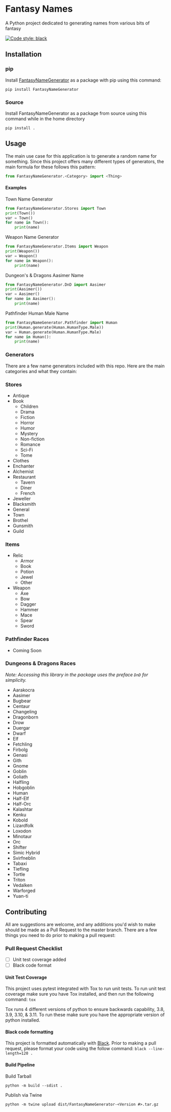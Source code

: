 # Fantasy Names
A Python project dedicated to generating names from various bits of fantasy

[![Code style: black](https://img.shields.io/badge/code%20style-black-000000.svg)](https://github.com/psf/black)

## Installation

### pip

Install [FantasyNameGenerator](https://pypi.org/project/FantasyNameGenerator/) as a package with pip using this command:

`pip install FantasyNameGenerator`

### Source

Install FantasyNameGenerator as a package from source using this command while in the home directory

`pip install .`

## Usage

The main use case for this application is to generate a random name for something.
Since this project offers many different types of generators, the main formula for these follows this pattern:

```python
from FantasyNameGenerator.<Category> import <Thing>
```

#### Examples

Town Name Generator
```python
from FantasyNameGenerator.Stores import Town
print(Town())
var = Town()
for name in Town():
    print(name)
```

Weapon Name Generator
```python
from FantasyNameGenerator.Items import Weapon 
print(Weapon())
var = Weapon()
for name in Weapon():
    print(name)
```

Dungeon's & Dragons Aasimer Name
```python
from FantasyNameGenerator.DnD import Aasimer 
print(Aasimer())
var = Aasimer()
for name in Aasimer():
    print(name)
```

Pathfinder Human Male Name
```python
from FantasyNameGenerator.Pathfinder import Human 
print(Human.generate(Human.HumanType.Male))
var = Human.generate(Human.HumanType.Male)
for name in Human():
    print(name)
```

### Generators

There are a few name generators included with this repo. Here are the main categories and what they contain:

### Stores

- Antique
- Book
  - Children
  - Drama
  - Fiction
  - Horror
  - Humor
  - Mystery
  - Non-fiction
  - Romance
  - Sci-Fi
  - Tome
- Clothes
- Enchanter
- Alchemist
- Restaurant
  - Tavern
  - Diner
  - French
- Jeweller
- Blacksmith
- General
- Town
- Brothel
- Gunsmith
- Guild

### Items

- Relic
  - Armor
  - Book
  - Potion
  - Jewel
  - Other
- Weapon
  - Axe
  - Bow
  - Dagger
  - Hammer
  - Mace
  - Spear
  - Sword

### Pathfinder Races

- Coming Soon

### Dungeons & Dragons Races

*Note: Accessing this library in the package uses the preface `DnD` for simplicity.*

- Aarakocra
- Aasimer
- Bugbear
- Centaur
- Changeling
- Dragonborn
- Drow
- Duergar
- Dwarf
- Elf
- Fetchling
- Firbolg
- Genasi
- Gith
- Gnome
- Goblin
- Goliath
- Halfling
- Hobgoblin
- Human
- Half-Elf
- Half-Orc
- Kalashtar
- Kenku
- Kobold
- Lizardfolk
- Loxodon
- Minotaur
- Orc
- Shifter
- Simic Hybrid
- Svirfneblin
- Tabaxi
- Tiefling
- Tortle
- Triton
- Vedalken
- Warforged
- Yuan-ti

## Contributing

All are suggestions are welcome, and any additions you'd wish to make should be made as a Pull Request to the master branch.
There are a few things you need to do prior to making a pull request:

### Pull Request Checklist
- [ ] Unit test coverage added
- [ ] Black code format

#### Unit Test Coverage
This project uses pytest integrated with Tox to run unit tests.
To run unit test coverage make sure you have Tox installed, and then run the following command:
`tox`

Tox runs 4 different versions of python to ensure backwards capability, 3.8, 3.9, 3.10, & 3.11.
To run these make sure you have the appropriate version of python installed.

#### Black code formatting
This project is formatted automatically with [Black](https://black.readthedocs.io/en/latest/).
Prior to making a pull request, please format your code using the follow command:
`black --line-length=120 .`

#### Build Pipeline

Build Tarball

`python -m build --sdist .`

Publish via Twine

`python -m twine upload dist/FantasyNameGenerator-<Version #>.tar.gz`
